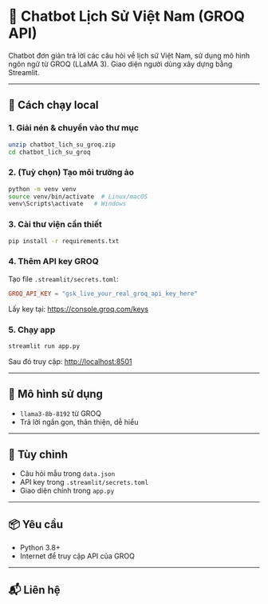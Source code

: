 # 📜 Chatbot Lịch Sử Việt Nam (GROQ API)

Chatbot đơn giản trả lời các câu hỏi về lịch sử Việt Nam, sử dụng mô hình ngôn ngữ từ GROQ (LLaMA 3). Giao diện người dùng xây dựng bằng Streamlit.

---

## 🚀 Cách chạy local

### 1. Giải nén & chuyển vào thư mục

```bash
unzip chatbot_lich_su_groq.zip
cd chatbot_lich_su_groq
```

### 2. (Tuỳ chọn) Tạo môi trường ảo

```bash
python -m venv venv
source venv/bin/activate  # Linux/macOS
venv\Scripts\activate   # Windows
```

### 3. Cài thư viện cần thiết

```bash
pip install -r requirements.txt
```

### 4. Thêm API key GROQ

Tạo file `.streamlit/secrets.toml`:

```toml
GROQ_API_KEY = "gsk_live_your_real_groq_api_key_here"
```

Lấy key tại: https://console.groq.com/keys

### 5. Chạy app

```bash
streamlit run app.py
```

Sau đó truy cập: [http://localhost:8501](http://localhost:8501)

---

## 🧠 Mô hình sử dụng

- `llama3-8b-8192` từ GROQ
- Trả lời ngắn gọn, thân thiện, dễ hiểu

---

## 📝 Tùy chỉnh

- Câu hỏi mẫu trong `data.json`
- API key trong `.streamlit/secrets.toml`
- Giao diện chính trong `app.py`

---

## 📦 Yêu cầu

- Python 3.8+
- Internet để truy cập API của GROQ

---

## 📬 Liên hệ



